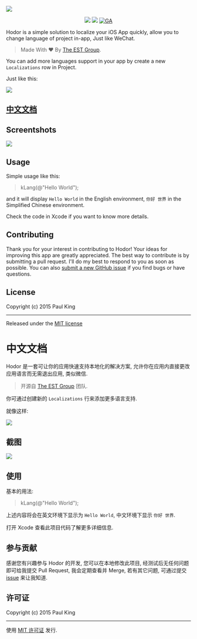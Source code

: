 ![](http://ww2.sinaimg.cn/large/76dc7f1bgw1eyk9uxtr92j21jk0emace.jpg)

<p align="center">
<a href="https://weibo.com/jinfali"><img src="https://img.shields.io/badge/contact-@Aufree-orange.svg?style=flat"></a>
<a href="https://github.com/Aufree/Enesco/blob/master/LICENSE"><img src="https://img.shields.io/badge/license-MIT-green.svg?style=flat"></a>
<a href="https://github.com/Aufree"><img src="https://ga-beacon.appspot.com/UA-70965318-2/Hodor/readme" alt="GA"></a>
</p>

Hodor is a simple solution to localize your iOS App quickly, allow you to change language of project in-app, Just like WeChat.

> Made With :heart:  By [The EST Group](http://est-group.org/).

You can add more languages support in your app by create a new `Localizations` row in Project.

Just like this:

![](http://ww2.sinaimg.cn/large/76dc7f1bjw1ez7j1eah8yj20j70dz75s.jpg)

## [中文文档](https://github.com/Aufree/Hodor#中文文档-1)

## Screentshots

![](http://ww3.sinaimg.cn/large/76dc7f1bjw1eykaqnh42dj21kw12mq6w.jpg)

## Usage

Simple usage like this:

> kLang(@"Hello World");

and it will display `Hello World` in the English environment, `你好 世界` in the Simplified Chinese environment.

Check the code in Xcode if you want to know more details.

## Contributing

Thank you for your interest in contributing to Hodor! Your ideas for improving this app are greatly appreciated. The best way to contribute is by submitting a pull request. I'll do my best to respond to you as soon as possible. You can also [submit a new GitHub issue](https://github.com/Aufree/Hodor/issues/new) if you find bugs or have questions.

## License

Copyright (c) 2015 Paul King

---------------

Released under the [MIT license](https://github.com/Aufree/Hodor/blob/master/LICENSE)

# 中文文档

Hodor 是一套可让你的应用快速支持本地化的解决方案, 允许你在应用内直接更改应用语言而无需退出应用, 类似微信.

> 开源自 [The EST Group](http://est-group.org/) 团队.

你可通过创建新的 `Localizations` 行来添加更多语言支持.

就像这样:

![](http://ww2.sinaimg.cn/large/76dc7f1bjw1ez7j1eah8yj20j70dz75s.jpg)

## 截图

![](http://ww3.sinaimg.cn/large/76dc7f1bjw1eykaqnh42dj21kw12mq6w.jpg)


## 使用

基本的用法:

> kLang(@"Hello World");

上述内容将会在英文环境下显示为 `Hello World`, 中文环境下显示 `你好 世界`.

打开 Xcode 查看此项目代码了解更多详细信息.

## 参与贡献

感谢您有兴趣参与 Hodor 的开发, 您可以在本地修改此项目, 经测试后无任何问题即可给我提交 Pull Request, 我会定期查看并 Merge, 若有其它问题, 可通过提交 [issue](https://github.com/Aufree/Hodor/issues/new) 来让我知道.

## 许可证

Copyright (c) 2015 Paul King

---------------

使用 [MIT 许可证](https://github.com/Aufree/Hodor/blob/master/LICENSE) 发行.